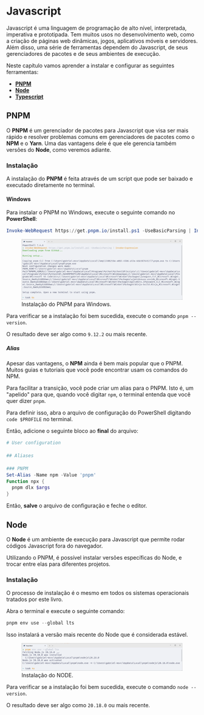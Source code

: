 # Javascript

Javascript é uma linguagem de programação de alto nível, interpretada, imperativa e prototipada.
Tem muitos usos no desenvolvimento web, como a criação de páginas web dinâmicas, jogos, aplicativos móveis e servidores.
Além disso, uma série de ferramentas dependem do Javascript, de seus gerenciadores de pacotes e de seus ambientes de execução.

Neste capítulo vamos aprender a instalar e configurar as seguintes ferramentas:

- [**PNPM**](https://pnpm.io/)
- [**Node**](https://nodejs.org/)
- [**Typescript**](https://www.typescriptlang.org/)

## PNPM

O **PNPM** é um gerenciador de pacotes para Javascript que visa ser mais rápido e resolver problemas comuns em gerenciadores de pacotes como o **NPM** e o **Yarn**.
Uma das vantagens dele é que ele gerencia também versões do **Node**, como veremos adiante.

### Instalação

A instalação do **PNPM** é feita através de um script que pode ser baixado e executado diretamente no terminal.

#### Windows

Para instalar o PNPM no Windows, execute o seguinte comando no **PowerShell**:

```powershell
Invoke-WebRequest https://get.pnpm.io/install.ps1 -UseBasicParsing | Invoke-Expression
```

<figure>
<img src="./install_pnpm.png" />
<figcaption>Instalação do PNPM para Windows.</figcaption>
</figure>

Para verificar se a instalação foi bem sucedida, execute o comando `pnpm --version`.

O resultado deve ser algo como `9.12.2` ou mais recente.

##### Alias

Apesar das vantagens, o **NPM** ainda é bem mais popular que o PNPM.
Muitos guias e tutoriais que você pode encontrar usam os comandos do NPM.

Para facilitar a transição, você pode criar um alias para o PNPM.
Isto é, um "apelido" para que, quando você digitar `npm`, o terminal entenda que você quer dizer `pnpm`.

Para definir isso, abra o arquivo de configuração do PowerShell digitando `code $PROFILE` no terminal.

Então, adicione o seguinte bloco ao **final** do arquivo:

```powershell
# User configuration

## Aliases

### PNPM
Set-Alias -Name npm -Value 'pnpm'
Function npx {
  pnpm dlx $args
}
```

Então, **salve** o arquivo de configuração e feche o editor.

## Node

O **Node** é um ambiente de execução para Javascript que permite rodar códigos Javascript fora do navegador.

Utilizando o PNPM, é possível instalar versões específicas do Node, e trocar entre elas para diferentes projetos.

### Instalação

O processo de instalação é o mesmo em todos os sistemas operacionais tratados por este livro.

Abra o terminal e execute o seguinte comando:

```powershell
pnpm env use --global lts
```

Isso instalará a versão mais recente do Node que é considerada estável.

<figure>
<img src="./install_node.png" />
<figcaption>Instalação do NODE.</figcaption>
</figure>

Para verificar se a instalação foi bem sucedida, execute o comando `node --version`.

O resultado deve ser algo como `20.18.0` ou mais recente.
